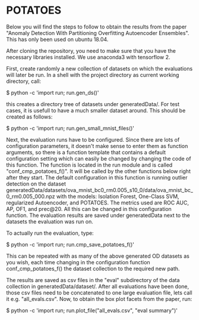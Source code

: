 # POTATOES
Below you will find the steps to follow to obtain the results from the paper "Anomaly
Detection With Partitioning Overfitting Autoencoder Ensembles". This has only been
used on ubuntu 18.04.

After cloning the repository, you need to make sure that you have the necessary
libraries installed. We use anaconda3 with tensorflow 2.

First, create randomly a new collection of datasets on which the evaluations
will later be run. In a shell with the project directory as current working
directory, call:

$ python -c 'import run; run.gen_ds()'

this creates a directory tree of datasets under generatedData/.
For test cases, it is usefull to have a much smaller dataset around. This
should be created as follows:

$ python -c 'import run; run.gen_small_mnist_files()'

Next, the evaluation runs have to be configured. Since there are lots of
configuration parameters, it doesn't make sense to enter them as function
arguments, so there is a function template that contains a default
configuration setting which can easily be changed by changing the code of this
function. The function is located in the run module and is called
"conf_cmp_potatoes_f()". It will be called by the other functions below right
after they start.
The default configuration in this function is running outlier detection on the
dataset
generatedData/datasets/ova_mnist_bc0_rm0.005_s10_0/data/ova_mnist_bc_0_rm0.005_000.npz
with the models: Isolation Forest, One-Class SVM, regularized Autoencoder, and
POTATOES. The metrics used are ROC AUC, AP, OF1, and prec@20. All this can be
changed in this configuration function. The evaluation results are saved under
generatedData next to the datasets the evaluation was run on.

To actually run the evaluation, type:

$ python -c 'import run; run.cmp_save_potatoes_f()'

This can be repeated with as many of the above generated OD datasets as you
wish, each time changing in the configuration function conf_cmp_potatoes_f()
the dataset collection to the required new path.

The results are saved as csv files in the "eval" subdirectory of the data
collection in generatedData/dataset/. After all evaluations have been done,
those csv files need to be concatenated to one large evaluation file, lets call
it e.g. "all_evals.csv". Now, to obtain the box plot facets from the paper,
run:

$ python -c 'import run; run.plot_file("all_evals.csv", "eval summary")'



